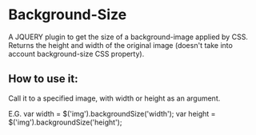 Background-Size
===============

A JQUERY plugin to get the size of a background-image applied by CSS. Returns the height and width of the original image (doesn't take into account background-size CSS property).


How to use it:
--------------
Call it to a specified image, with width or height as an argument.

E.G.
var width = $('img').backgroundSize('width');
var height = $('img').backgroundSize('height');